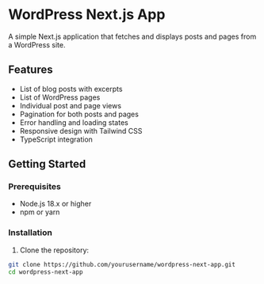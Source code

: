 # WordPress Next.js App

A simple Next.js application that fetches and displays posts and pages from a WordPress site.

## Features

- List of blog posts with excerpts
- List of WordPress pages
- Individual post and page views
- Pagination for both posts and pages
- Error handling and loading states
- Responsive design with Tailwind CSS
- TypeScript integration

## Getting Started

### Prerequisites

- Node.js 18.x or higher
- npm or yarn

### Installation

1. Clone the repository:
```bash
git clone https://github.com/yourusername/wordpress-next-app.git
cd wordpress-next-app